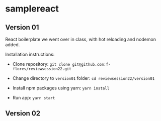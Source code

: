 # samplereact

## Version 01

React boilerplate we went over in class, with hot reloading and nodemon added.

Installation instructions:

* Clone repository: `git clone git@github.com:f-flores/reviewsession22.git`

* Change directory to `version01` folder: `cd reviewsession22/version01`

* Install npm packages using yarn: `yarn install`

* Run app: `yarn start`

## Version 02
